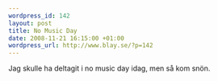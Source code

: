 ```yaml
--- 
wordpress_id: 142
layout: post
title: No Music Day
date: 2008-11-21 16:15:00 +01:00
wordpress_url: http://www.blay.se/?p=142
---
```

Jag skulle ha deltagit i no music day idag, men så kom snön.
